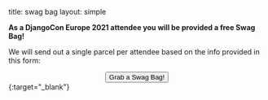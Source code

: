 title: swag bag
layout: simple

**As a DjangoCon Europe 2021 attendee you will be provided a free Swag Bag!** 

We will send out a single parcel per attendee based on the info provided in this form:

[<center><button class="btn">Grab a Swag Bag!</button></center>](https://forms.gle/BUhYoiNEgUBEMyBS9){:target="_blank"}